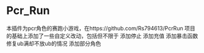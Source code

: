 # Pcr_Run

本插件为pcr角色的赛跑小游戏，在https://github.com/Rs794613/PcrRun 项目的基础上添加了一些自定义改动，包括但不限于
添加停止
添加充值
添加暴击函数
修复ub满却不放ub的情况
添加部分角色

